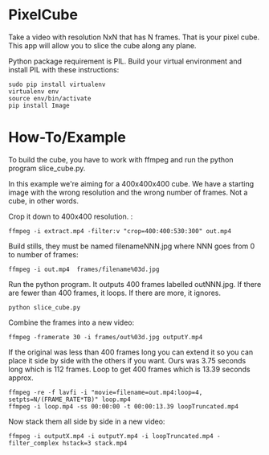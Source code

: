 # PixelCube

Take a video with resolution NxN that has N frames. That is your pixel cube. This app will allow you to slice the cube along any plane.

Python package requirement is PIL. Build your virtual environment and install PIL with these instructions:
```
sudo pip install virtualenv
virtualenv env
source env/bin/activate
pip install Image
```

# How-To/Example

To build the cube, you have to work with ffmpeg and run the python program slice_cube.py.

In this example we're aiming for a 400x400x400 cube. We have a starting image with the wrong resolution and the wrong number of frames. Not a cube, in other words.

Crop it down to 400x400 resolution. :
```
ffmpeg -i extract.mp4 -filter:v "crop=400:400:530:300" out.mp4
```

Build stills, they must be named filenameNNN.jpg where NNN goes from 0 to number of frames:
```
ffmpeg -i out.mp4  frames/filename%03d.jpg
```

Run the python program. It outputs 400 frames labelled outNNN.jpg. If there are fewer than 400 frames, it loops. If there are more, it ignores.
```
python slice_cube.py
```
Combine the frames into a new video:
```
ffmpeg -framerate 30 -i frames/out%03d.jpg outputY.mp4
```

If the original was less than 400 frames long you can extend it so you can place it side by side with the others if you want. Ours was 3.75 seconds long which is 112 frames. Loop to get 400 frames which is 13.39 seconds approx.
```
ffmpeg -re -f lavfi -i "movie=filename=out.mp4:loop=4, setpts=N/(FRAME_RATE*TB)" loop.mp4
ffmpeg -i loop.mp4 -ss 00:00:00 -t 00:00:13.39 loopTruncated.mp4
```

Now stack them all side by side in a new video:
```
ffmpeg -i outputX.mp4 -i outputY.mp4 -i loopTruncated.mp4 -filter_complex hstack=3 stack.mp4
```


